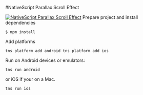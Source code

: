 #NativeScript Parallax Scroll Effect

[![NativeScript Parallax Scroll Effect](https://img.youtube.com/vi/sR_Ku7dsm2c/0.jpg)](https://www.youtube.com/embed/sR_Ku7dsm2c)
Prepare project and install dependencies

`$ npm install`

Add platforms

`tns platform add android
tns platform add ios`

Run on Android devices or emulators:

`tns run android`

or iOS if your on a Mac.

`tns run ios`


